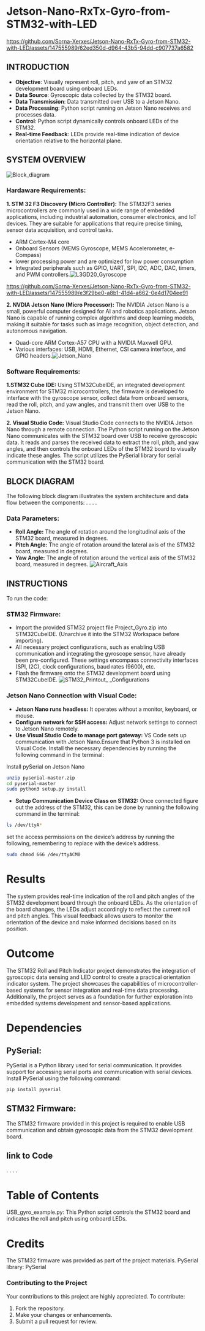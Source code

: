 # Jetson-Nano-RxTx-Gyro-from-STM32-with-LED

https://github.com/Sorna-Xerxes/Jetson-Nano-RxTx-Gyro-from-STM32-with-LED/assets/147555989/62ed350d-d964-43b5-94dd-c907737a6582


## INTRODUCTION
- **Objective**: Visually represent roll, pitch, and yaw of an STM32 development board using onboard LEDs.
- **Data Source**: Gyroscopic data collected by the STM32 board.
- **Data Transmission**: Data transmitted over USB to a Jetson Nano.
- **Data Processing**: Python script running on Jetson Nano receives and processes data.
- **Control**: Python script dynamically controls onboard LEDs of the STM32.
- **Real-time Feedback**: LEDs provide real-time indication of device orientation relative to the horizontal plane.

## SYSTEM OVERVIEW
![Block_diagram](https://github.com/Sorna-Xerxes/Jetson-Nano-RxTx-Gyro-from-STM32-with-LED/assets/147555989/b7dfa0a6-d21b-4d22-8291-93fdbe78a7b2)

### Hardaware Requirements:

**1. STM 32 F3 Discovery (Micro Controller):** The STM32F3 series microcontrollers are commonly used in a wide range of embedded applications, including industrial automation, consumer electronics, and IoT devices. They are suitable for applications that require precise timing, sensor data acquisition, and control tasks.
- ARM Cortex-M4 core
- Onboard Sensors (MEMS Gyroscope, MEMS Accelerometer, e-Compass)
- lower processing power and are optimized for low power consumption 
- Integrated peripherals such as GPIO, UART, SPI, I2C, ADC, DAC, timers, and PWM controllers.![L3GD20_Gyroscope](https://github.com/Sorna-Xerxes/Jetson-Nano-RxTx-Gyro-from-STM32-with-LED/assets/147555989/abb31c4b-3062-4631-b696-ae6d6915a9f0)




https://github.com/Sorna-Xerxes/Jetson-Nano-RxTx-Gyro-from-STM32-with-LED/assets/147555989/e3f29be0-a8b1-41d4-a662-0e4d1704ee91


**2. NVDIA Jetson Nano (Micro Processor):** The NVIDIA Jetson Nano is a small, powerful computer designed for AI and robotics applications. Jetson Nano is capable of running complex algorithms and deep learning models, making it suitable for tasks such as image recognition, object detection, and autonomous navigation.
- Quad-core ARM Cortex-A57 CPU with a NVIDIA Maxwell GPU.
- Various interfaces: USB, HDMI, Ethernet, CSI camera interface, and GPIO headers.![Jetson_Nano](https://github.com/Sorna-Xerxes/Jetson-Nano-RxTx-Gyro-from-STM32-with-LED/assets/147555989/a241ce2a-41d3-4315-a7df-178b533d6317)


### Software Requirements:

**1.STM32 Cube IDE:** Using STM32CubeIDE, an integrated development environment for STM32 microcontrollers, the firmware is developed to interface with the gyroscope sensor, collect data from onboard sensors, read the roll, pitch, and yaw angles, and transmit them over USB to the Jetson Nano.

**2. Visual Studio Code:** Visual Studio Code connects to the NVIDIA Jetson Nano through a remote connection. The Python script running on the Jetson Nano communicates with the STM32 board over USB to receive gyroscopic data. It reads and parses the received data to extract the roll, pitch, and yaw angles, and then controls the onboard LEDs of the STM32 board to visually indicate these angles. The script utilizes the PySerial library for serial communication with the STM32 board.

## BLOCK DIAGRAM

The following block diagram illustrates the system architecture and data flow between the components:
.
.
.
.

### Data Parameters:
- **Roll Angle:** The angle of rotation around the longitudinal axis of the STM32 board, measured in degrees.
- **Pitch Angle:** The angle of rotation around the lateral axis of the STM32 board, measured in degrees.
- **Yaw Angle:** The angle of rotation around the vertical axis of the STM32 board, measured in degrees.
![Aircraft_Axis](https://github.com/Sorna-Xerxes/Jetson-Nano-RxTx-Gyro-from-STM32-with-LED/assets/147555989/2bb88cf6-e7ce-447b-9de9-35a04dfab193)

## INSTRUCTIONS
To run the code:

### STM32 Firmware:
- Import the provided STM32 project file Project_Gyro.zip into STM32CubeIDE. (Unarchive it into the STM32 Workspace before importing).
- All necessary project configurations, such as enabling USB communication and integrating the gyroscope sensor, have already been pre-configured. These settings encompass connectivity interfaces (SPI, I2C), clock configurations, baud rates (9600), etc.
- Flash the firmware onto the STM32 development board using STM32CubeIDE.
![STM32_Printout_ _Configurations](https://github.com/Sorna-Xerxes/Jetson-Nano-RxTx-Gyro-from-STM32-with-LED/assets/147555989/96b94cbe-d52a-43ed-8354-0e616d482035)

  
### Jetson Nano Connection with Visual Code:

- **Jetson Nano runs headless:** It operates without a monitor, keyboard, or mouse.
- **Configure network for SSH access:** Adjust network settings to connect to Jetson Nano remotely.
- **Use Visual Studio Code to manage port gateway:** VS Code sets up communication with Jetson Nano.Ensure that Python 3 is installed on Visual Code. Install the necessary dependencies by running the following command in the terminal:

Install pySerial on Jetson Nano
```bash
unzip pyserial-master.zip
cd pyserial-master
sudo python3 setup.py install
```
- **Setup Communication Device Class on STM32:**
Once connected figure out the address of the STM32, this can be done by running the following command in the terminal:
```bash
ls /dev/ttyA*
```
set the access permissions on the device’s address by running the following, remembering to replace with the device’s address.
```bash
sudo chmod 666 /dev/ttyACM0
```
# **Results**

The system provides real-time indication of the roll and pitch angles of the STM32 development board through the onboard LEDs. As the orientation of the board changes, the LEDs adjust accordingly to reflect the current roll and pitch angles. This visual feedback allows users to monitor the orientation of the device and make informed decisions based on its position.

# **Outcome**

The STM32 Roll and Pitch Indicator project demonstrates the integration of gyroscopic data sensing and LED control to create a practical orientation indicator system. The project showcases the capabilities of microcontroller-based systems for sensor integration and real-time data processing. Additionally, the project serves as a foundation for further exploration into embedded systems development and sensor-based applications.

# **Dependencies**

## **PySerial:**
PySerial is a Python library used for serial communication. It provides support for accessing serial ports and communication with serial devices. Install PySerial using the following command:
```bash
pip install pyserial
```

## **STM32 Firmware:** 
The STM32 firmware provided in this project is required to enable USB communication and obtain gyroscopic data from the STM32 development board.

## **link to Code**
.
.
.
.
# **Table of Contents**

USB_gyro_example.py: This Python script controls the STM32 board and indicates the roll and pitch using onboard LEDs.

# **Credits**

The STM32 firmware was provided as part of the project materials.
PySerial library: PySerial

### Contributing to the Project
Your contributions to this project are highly appreciated. To contribute:
1. Fork the repository.
2. Make your changes or enhancements.
3. Submit a pull request for review.
